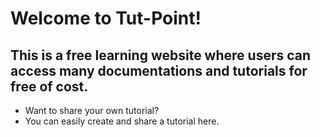 # Welcome to Tut-Point!

## This is a free learning website where users can access many documentations and tutorials for free of cost.

- Want to share your own tutorial?
- You can easily create and share a tutorial here.
